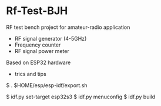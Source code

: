 # Rf-Test-BJH
RF test bench project for amateur-radio application

- RF signal generator (4-5GHz)
- Frequency counter
- RF signal power meter

Based on ESP32 hardware



- trics and tips 

$ . $HOME/esp/esp-idf/export.sh

$ idf.py set-target esp32s3
$ idf.py menuconfig
$ idf.py build
